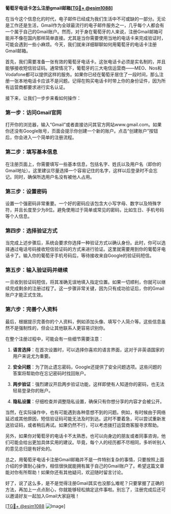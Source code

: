 **葡萄牙电话卡怎么注册gmail邮箱[[TG💪+ @esim1088](https://t.me/s/esim1088)]**

在当今这个信息化的时代，电子邮件已经成为我们生活中不可或缺的一部分。无论是工作还是生活，Gmail作为全球最流行的电子邮件服务之一，几乎每个人都会有一个属于自己的Gmail账户。然而，对于身在葡萄牙的人来说，注册Gmail邮箱可能并不像在国内那样简单直接。尤其是当你需要使用当地的电话卡来完成验证时，可能会遇到一些小麻烦。今天，我们就来详细聊聊如何用葡萄牙的电话卡注册Gmail邮箱。

首先，我们需要准备一张有效的葡萄牙电话卡。这张电话卡必须是实名制的，并且能够接收短信验证码。通常情况下，葡萄牙的三大电信运营商——MEO、Nos和Vodafone都可以提供这样的服务。如果你已经在葡萄牙居住了一段时间，那么注册一张本地电话卡应该不是问题。记得在购买电话卡时带上你的身份证件，因为所有运营商都要求进行实名认证。

接下来，让我们一步步来看如何操作：

### 第一步：访问Gmail官网

打开你的浏览器，输入“Gmail”或者直接访问其官方网站www.gmail.com。如果你还没有Google账号，页面会提示你创建一个新的账户。点击“创建账户”按钮后，你会进入一个简单的注册流程。

### 第二步：填写基本信息

在注册页面上，你需要填写一些基本信息，包括名字、姓氏以及用户名（即你的Gmail地址）。这里建议尽量选择一个容易记住的名字，这样以后登录时不会忘记。同时，确保所选用户名没有被他人占用。

### 第三步：设置密码

设置一个强密码非常重要。一个好的密码应该包含大小写字母、数字以及特殊字符，并且长度至少为8位。避免使用过于简单或常见的密码，比如生日、手机号码等个人信息。

### 第四步：选择验证方式

当完成上述步骤后，系统会要求你选择一种验证方式以确认身份。此时，你可以选择通过电话号码接收短信验证码的方式来进行验证。这里就需要用到你的葡萄牙电话卡了。输入你的葡萄牙手机号码后，等待接收来自Google的验证码短信。

### 第五步：输入验证码并继续

一旦收到验证码短信，将其准确无误地填入指定位置。如果一切顺利，你就可以继续完成剩余的注册过程了。这一步骤非常关键，因为只有成功验证后，你的Gmail账户才能正式生效。

### 第六步：完善个人资料

最后，根据提示完善你的个人资料，例如添加头像、填写个人简介等。这些信息虽然不是强制性的，但会让其他联系人更容易识别你。

在整个注册过程中，可能会有一些细节需要注意：

1. **语言选择**：在首次设置时，可以选择你喜欢的语言界面，这对于非英语国家的用户来说尤为重要。
   
2. **安全问题**：为了防止遗忘密码，Google还提供了安全问题选项。这些问题的答案将帮助你在忘记密码时找回账户。

3. **两步验证**：强烈建议开启两步验证功能，这样即使有人知道你的密码，也无法轻易登录你的账户。

4. **隐私设置**：仔细检查并调整隐私设置，确保只有你想分享的内容才会被公开。

当然，在实际操作中，也有可能遇到各种意想不到的问题。例如，有时候由于网络延迟或其他原因，短信验证码可能无法及时到达。这时不要着急，可以尝试重新发送验证码，或者稍后再试。如果仍然不行，可以考虑拨打运营商客服寻求帮助。

另外，如果你对葡萄牙的电话卡不太熟悉，也可以向身边的朋友或者同事咨询，他们可能会给出更加具体实用的建议。毕竟，每个人的经历都不尽相同，多听听别人的意见总归是有好处的。

总之，用葡萄牙电话卡注册Gmail邮箱并不是一件特别复杂的事情，只要按照上面介绍的步骤耐心操作，相信很快就能拥有属于自己的Gmail账户了。希望这篇文章能对你有所帮助！如果你还有其他疑问，欢迎随时留言讨论。

好了，说了这么多，是不是觉得注册Gmail其实也没那么难呢？只要掌握了正确的方法，再加上一点点耐心，你就能够轻松搞定这件事啦。别忘了，注册完成后还可以邀请好友一起加入Gmail大家庭哦！

[[TG💪+ @esim1088](https://t.me/s/esim1088) ![Image](https://i.postimg.cc/4NQfJmqS/Snipaste-2025-05-13-00-14-12.png)]